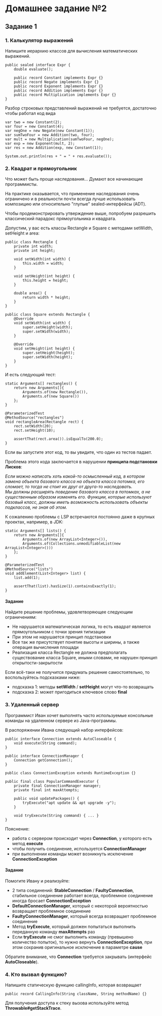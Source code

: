 # Домашнее задание №2

## Задание 1

### 1. Калькулятор выражений

Напишите иерархию классов для вычисления математических выражений.

    public sealed interface Expr {
        double evaluate();

        public record Constant implements Expr {}
        public record Negate implements Expr {}
        public record Exponent implements Expr {}
        public record Addition implements Expr {}
        public record Multiplication implements Expr {}
    }

Разбор строковых представлений выражений не требуется, достаточно чтобы работал код вида

    var two = new Constant(2);
    var four = new Constant(4);
    var negOne = new Negate(new Constant(1));
    var sumTwoFour = new Addition(two, four);
    var mult = new Multiplication(sumTwoFour, negOne);
    var exp = new Exponent(mult, 2);
    var res = new Addition(exp, new Constant(1));

    System.out.println(res + " = " + res.evaluate());

### 2. Квадрат и прямоугольник

Что может быть проще наследования... Думают все начинающие программисты.

На практике оказывается, что применение наследования очень ограничено и в реальности почти всегда лучше использовать
композицию или относительно "глупые" sealed-интерфейсы (ADT).

Чтобы продемонстрировать утверждение выше, попробуем разрешить классический парадокс прямоугольника и квадрата.

Допустим, у вас есть классы Rectangle и Square с методами setWidth, setHeight и area:

    public class Rectangle {  
        private int width;  
        private int height;
    
        void setWidth(int width) {  
            this.width = width;  
        }  
      
        void setHeight(int height) {  
            this.height = height;  
        }  
      
        double area() {  
            return width * height;  
        }  
    }
    
    public class Square extends Rectangle {  
        @Override  
        void setWidth(int width) {  
            super.setHeight(width);  
            super.setWidth(width);  
        }
    
        @Override  
        void setHeight(int height) {  
            super.setHeight(height);  
            super.setWidth(height);  
        }  
    }

И есть следующий тест:

    static Arguments[] rectangles() {  
        return new Arguments[]{
            Arguments.of(new Rectangle()),
            Arguments.of(new Square())
        };  
    }
    
    @ParameterizedTest  
    @MethodSource("rectangles")  
    void rectangleArea(Rectangle rect) {  
        rect.setWidth(20);  
        rect.setHeight(10);
    
        assertThat(rect.area()).isEqualTo(200.0);  
    }

Если вы запустите этот код, то вы увидите, что один из тестов падает.

Проблема этого кода заключается в нарушении **принципа подстановки Лисков**:

*Если можно написать хоть какой-то осмысленный код, в котором замена объекта базового класса на объекта класса потомка, 
его сломает, то тогда не стоит их друг от друга-то наследовать.  
Мы должны расширять поведение базового класса в потомках, а не существенным образом изменять его. Функции, которые 
используют базовый класс, должны иметь возможность использовать объекты подклассов, не зная об этом.*

К сожалению проблемы с LSP встречаются постоянно даже в крупных проектах, например, в JDK:

    static Arguments[] lists() {  
        return new Arguments[]{  
            Arguments.of(new ArrayList<Integer>()),  
            Arguments.of(Collections.unmodifiableList(new ArrayList<Integer>()))  
        };  
    }
    
    @ParameterizedTest  
    @MethodSource("lists")  
    void addElement(List<Integer> list) {  
        list.add(1);
    
        assertThat(list).hasSize(1).containsExactly(1);  
    }

#### Задание

Найдите решение проблемы, удовлетворяющее следующим ограничениям:

* Не нарушается математическая логика, то есть квадрат является прямоугольником с точки зрения типизации
* При этом не нарушается принцип подстановки
* Все так же присутствует понятие высоты и ширины, а также операция вычисления площади
* Реализация класса Rectangle не должна предполагать существование класса Square, иными словами, не нарушен принцип
  открытости-закрытости

Если всё-таки не получится придумать решение самостоятельно, то воспользуйтесь подсказками ниже:

* подсказка 1: методы **setWidth** / **setHeight** могут что-то возвращать
* подсказка 2: может пригодиться ключевое слово **final**

### 3. Удаленный сервер

Программист Иван хочет выполнять часто используемые консольные команды на удаленном сервере из Java-программы.

В распоряжении Ивана следующий набор интерфейсов:

    public interface Connection extends AutoCloseable {
        void execute(String command);
    }
    
    public interface ConnectionManager {
        Connection getConnection();
    }
    
    public class ConnectionException extends RuntimeException {}
    
    public final class PopularCommandExecutor {
        private final ConnectionManager manager;
        private final int maxAttempts;

        public void updatePackages() {
	        tryExecute("apt update && apt upgrade -y");
        }

	    void tryExecute(String command) { ... }
    }

Пояснение:

* работа с сервером происходит через **Connection**, у которого есть метод **execute**
* чтобы получить соединение, используется **ConnectionManager**
* при выполнении команды может возникнуть исключение **ConnectionException**

#### Задание

Помогите Ивану и реализуйте:

* 2 типа соединений: **StableConnection** / **FaultyConnection**, стабильное соединение работает всегда, проблемное 
соединение иногда бросает **ConnectionException**
* **DefaultConnectionManager**, который с некоторой вероятностью возвращает проблемное соединение
* **FaultyConnectionManager**, который всегда возвращает проблемное соединение
* Метод **tryExecute**, который должен попытаться выполнить переданную команду **maxAttempts** раз
* Если **tryExecute** не смог выполнить команду (превышено количество попыток), то нужно вернуть 
**ConnectionException**, при этом сохранив оригинальное исключение в параметре **cause**

Обратите внимание, что **Connection** требуется закрывать (интерфейс **AutoCloseable**).

### 4. Кто вызвал функцию?

Напишите статическую функцию callingInfo, которая возвращает

    public record CallingInfo(String className, String methodName) {}

Для получения доступа к стеку вызова используйте метод **Throwable#getStackTrace**.
